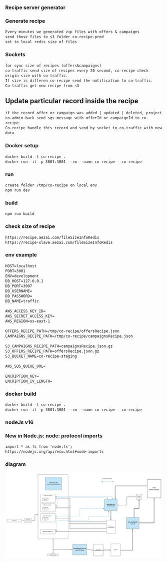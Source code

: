### Recipe server generator

### Generate recipe

    Every minutes we generated zip files with offers & campaigns
    send those files to s3 folder co-recipe-prod
    set to local redis size of files

### Sockets

    for sync size of recipes (offers&campaigns)
    co-traffic send size of recipes every 20 second, co-recipe check origin size with co-traffic.
    If size is differen co-recipe send the notification to co-traffic.
    Co-traffic get new recipe from s3

## Update particular record inside the recipe

    if the record offer or campaign was added | updated | deleted, project co-admin-back send sqs message with offerId or campaignId to co-recipe.
    Co-recipe handle this record and send by socket to co-traffic with new data

### Docker setup

	docker build -t co-recipe .
	docker run -it -p 3001:3001 --rm --name co-recipe-  co-recipe

### run
    create folder /tmp/co-recipe on local env
    npm run dev

### build
    npm run build

### check size of recipe
    https://recipe.aezai.com/fileSizeInfoRedis
    https://recipe-slave.aezai.com/fileSizeInfoRedis

### env example
```dotenv
HOST=localhost
PORT=3001
ENV=development
DB_HOST=127.0.0.1
DB_PORT=3007
DB_USERNAME=
DB_PASSWORD=
DB_NAME=traffic

AWS_ACCESS_KEY_ID=
AWS_SECRET_ACCESS_KEY=
AWS_REGION=us-east-1

OFFERS_RECIPE_PATH=/tmp/co-recipe/offersRecipe.json
CAMPAIGNS_RECIPE_PATH=/tmp/co-recipe/campaignsRecipe.json

S3_CAMPAIGNS_RECIPE_PATH=campaignsRecipe.json.gz
S3_OFFERS_RECIPE_PATH=offersRecipe.json.gz
S3_BUCKET_NAME=co-recipe-staging

AWS_SQS_QUEUE_URL=

ENCRIPTION_KEY=
ENCRIPTION_IV_LENGTH=
```

### docker build

	docker build -t co-recipe .
	docker run -it -p 3001:3001 --rm --name co-recipe-  co-recipe

### nodeJs v16
### New in Node.js: node: protocol imports

    import * as fs from 'node:fs';
    https://nodejs.org/api/esm.html#node-imports

### diagram
![](diagram-co-traffic.png)